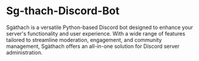 # Sg-thach-Discord-Bot
Sgàthach is a versatile Python-based Discord bot designed to enhance your server's functionality and user experience. With a wide range of features tailored to streamline moderation, engagement, and community management, Sgàthach offers an all-in-one solution for Discord server administration.
